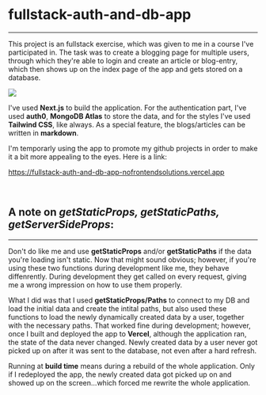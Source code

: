 # fullstack-auth-and-db-app

---

This project is an fullstack exercise, which was given to me in a course I've participated in. The task was to create a blogging page for multiple users, through which they're able to login and create an article or blog-entry, which then shows up on the index page of the app and gets stored on a database.

![](https://www.dropbox.com/s/zt7rg27knn9koeq/blogger-app.png?raw=1)

I've used **Next.js** to build the application. For the authentication part, I've used **auth0**, **MongoDB Atlas** to store the data, and for the styles I've used **Tailwind CSS**, like always. As a special feature, the blogs/articles can be written in **markdown**.

I'm temporarly using the app to promote my github projects in order to make it a bit more appealing to the eyes. Here is a link:

https://fullstack-auth-and-db-app-nofrontendsolutions.vercel.app

<br>

## A note on *_getStaticProps_, _getStaticPaths_, _getServerSideProps_*:
---

Don't do like me and use **getStaticProps** and/or **getStaticPaths** if the data you're loading isn't static. Now that might sound obvious; however, if you're using these two functions during development like me, they behave diffenrently. During development they get called on every request, giving me a wrong impression on how to use them properly. 

What I did was that I used **getStaticProps/Paths** to connect to my DB and load the initial data and create the intital paths, but also used these functions to load the newly dynamically created data by a user, together with the necessary paths. 
That worked fine during development; however, once I built and deployed the app to **Vercel**, although the application ran, the state of the data never changed. Newly created data by a user never got picked up on after it was sent to the database, not even after a hard refresh.

Running at **build time** means during a rebuild of the whole application. Only if I redeployed the app, the newly created data got picked up on and showed up on the screen...which forced me rewrite the whole application.